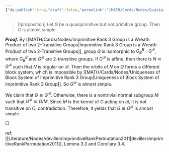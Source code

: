 ```yaml
---
{"dg-publish":true,"draft":false,"permalink":"/MATH/Cards/Nodes/Quasiprimitive Rank 3 are Almost Simple/","dgPassFrontmatter":true}
---
```



> [!proposition]
> Let $G$ be a quasiprimitive but not primitive group. Then $G$ is almost simple.

**_Proof._**
By [[MATH/Cards/Nodes/Imprimitive Rank 3 Group is a Wreath Product of two 2-Transitive Groups\|Imprimitive Rank 3 Group is a Wreath Product of two 2-Transitive Groups]], group $G$ is isomorphic to $G_B^B{:}G^{\mathcal B}$, where $G_B^B$ and $G^\mathcal B$ are $2$-transitive groups. If $G^\mathcal B$ is affine, then there is $N\lhd G^\mathcal B$ such that $N$ is regular on $\mathcal B$. Then the orbits of $N$ on $\Omega$ forms a different block system, which is impossible by [[MATH/Cards/Nodes/Uniqueness of Block System of Imprimitive Rank 3 Group\|Uniqueness of Block System of Imprimitive Rank 3 Group]]. So $G^\mathcal B$ is almost simple. 

We claim that $G\cong G^\mathcal B$. Otherwise, there is a nontrivial normal subgroup $M$ such that $G^\mathcal B\cong G/M$. Since $M$ is the kernel of $G$ acting on $\mathcal B$, it is not transitive on $\Omega$, contradiction. Therefore, it yields that $G\cong G^\mathcal B$ is almost simple.
<p align="left">□</p>

ref: [[Literature/Nodes/devillersImprimitiveRankPermutation2011\|devillersImprimitiveRankPermutation2011]], Lemma 3.3 and Corollary 3.4. 